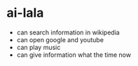# ai-lala
- can search information in wikipedia
- can open google and youtube
- can play music
- can give information what the time now